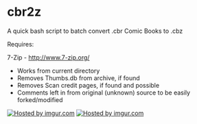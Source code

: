 cbr2z
=====
A quick bash script to batch convert .cbr Comic Books to .cbz

Requires:

7-Zip - http://www.7-zip.org/

- Works from current directory
- Removes Thumbs.db from archive, if found
- Removes Scan credit pages, if found and possible
- Comments left in from original (unknown) source to be easily forked/modified

<a href="http://imgur.com/XfMLch4"><img src="http://i.imgur.com/XfMLch4l.png" title="Hosted by imgur.com"/></a>
<a href="http://imgur.com/5XklrIg"><img src="http://i.imgur.com/5XklrIgl.png" title="Hosted by imgur.com"/></a>
